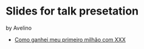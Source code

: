 # Slides for talk presetation

by Avelino

* [Como ganhei meu primeiro milhão com XXX](http://go-talks.appspot.com/github.com/avelino/slides/como-ganhei-meu-primeiro-milhao-com-xxx.slide)
